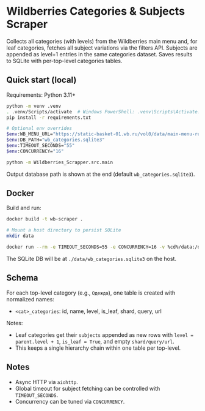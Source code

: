 # Wildberries Categories & Subjects Scraper

Collects all categories (with levels) from the Wildberries main menu and, for leaf categories, fetches all subject variations via the filters API. Subjects are appended as level+1 entries in the same categories dataset. Saves results to SQLite with per-top-level categories tables.

## Quick start (local)

Requirements: Python 3.11+

```bash
python -m venv .venv
. .venv/Scripts/activate  # Windows PowerShell: .venv\Scripts\Activate.ps1
pip install -r requirements.txt

# Optional env overrides
$env:WB_MENU_URL="https://static-basket-01.wb.ru/vol0/data/main-menu-ru-ru-v3.json"
$env:DB_PATH="wb_categories.sqlite3"
$env:TIMEOUT_SECONDS="55"
$env:CONCURRENCY="16"

python -m Wildberries_Scrapper.src.main
```

Output database path is shown at the end (default `wb_categories.sqlite3`).

## Docker

Build and run:

```bash
docker build -t wb-scraper .

# Mount a host directory to persist SQLite
mkdir data

docker run --rm -e TIMEOUT_SECONDS=55 -e CONCURRENCY=16 -v %cd%/data:/data wb-scraper
```

The SQLite DB will be at `./data/wb_categories.sqlite3` on the host.

## Schema

For each top-level category (e.g., `Одежда`), one table is created with normalized names:
- `<cat>_categories`: id, name, level, is_leaf, shard, query, url

Notes:
- Leaf categories get their `subjects` appended as new rows with `level = parent.level + 1`, `is_leaf = True`, and empty `shard/query/url`.
- This keeps a single hierarchy chain within one table per top-level.

## Notes
- Async HTTP via `aiohttp`.
- Global timeout for subject fetching can be controlled with `TIMEOUT_SECONDS`.
- Concurrency can be tuned via `CONCURRENCY`. 